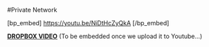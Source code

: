 #Private Network

[bp_embed] https://youtu.be/NiDtHcZyQkA [/bp_embed]

[**DROPBOX VIDEO**](https://www.dropbox.com/s/codjy742bcbollq/buddyboss-platform-privacy.mp4?raw=1)
(To be embedded once we upload it to Youtube...)
